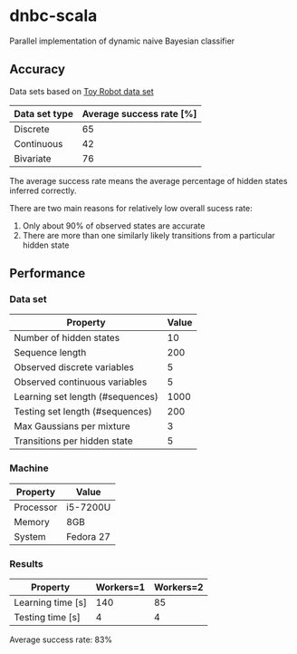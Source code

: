 # dnbc-scala
Parallel implementation of dynamic naive Bayesian classifier
## Accuracy 
Data sets based on [Toy Robot data set](https://www.cs.princeton.edu/courses/archive/fall06/cos402/hw/hw5/hw5.html)

|Data set type|Average success rate [%]|
|-------------|------------------------|
|Discrete     |65                      |
|Continuous   |42                      |
|Bivariate    |76                      |

The average success rate means the average percentage of hidden states inferred correctly.

There are two main reasons for relatively low overall sucess rate:

1) Only about 90% of observed states are accurate
2) There are more than one similarly likely transitions from a particular hidden state

## Performance
### Data set

|Property                        |Value|
|--------------------------------|-----|
|Number of hidden states         |10   |
|Sequence length                 |200  |
|Observed discrete variables     |5    |
|Observed continuous variables   |5    |
|Learning set length (#sequences)|1000 |
|Testing set length (#sequences) |200  |
|Max Gaussians per mixture       |3    |
|Transitions per hidden state    |5    |

### Machine

|Property |Value    |
|---------|---------|
|Processor|i5-7200U |
|Memory   |8GB      |
|System   |Fedora 27|

### Results

|Property                |Workers=1|Workers=2|
|------------------------|----------|--------|
|Learning time [s]       |140       |85      |
|Testing time [s]        |4         |4       |

Average success rate: 83%
